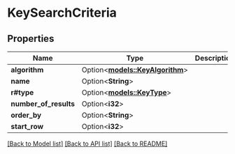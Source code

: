# KeySearchCriteria

## Properties

Name | Type | Description | Notes
------------ | ------------- | ------------- | -------------
**algorithm** | Option<[**models::KeyAlgorithm**](KeyAlgorithm.md)> |  | [optional]
**name** | Option<**String**> |  | [optional]
**r#type** | Option<[**models::KeyType**](KeyType.md)> |  | [optional]
**number_of_results** | Option<**i32**> |  | [optional]
**order_by** | Option<**String**> |  | [optional]
**start_row** | Option<**i32**> |  | [optional]

[[Back to Model list]](../README.md#documentation-for-models) [[Back to API list]](../README.md#documentation-for-api-endpoints) [[Back to README]](../README.md)


